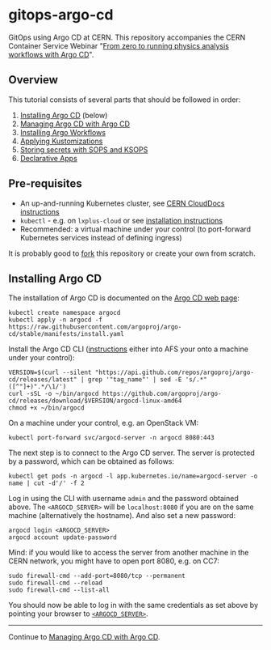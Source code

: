# gitops-argo-cd

GitOps using Argo CD at CERN. This repository accompanies the CERN Container Service Webinar "[From zero to running physics analysis workflows with Argo CD](https://indico.cern.ch/event/950886/)".

## Overview

This tutorial consists of several parts that should be followed in order:

1. [Installing Argo CD](#installing-argo-cd) (below)
2. [Managing Argo CD with Argo CD](01_argo-cd.md)
3. [Installing Argo Workflows](02_argo-workflows.md)
4. [Applying Kustomizations](03_kustomization.md)
5. [Storing secrets with SOPS and KSOPS](04_secrets.md)
6. [Declarative Apps](05_declarative.md)

## Pre-requisites

- An up-and-running Kubernetes cluster, see [CERN CloudDocs instructions](https://clouddocs.web.cern.ch/containers/quickstart.html)
- `kubectl` - e.g. on `lxplus-cloud` or see [installation instructions](https://kubernetes.io/docs/tasks/tools/install-kubectl/)
- Recommended: a virtual machine under your control (to port-forward Kubernetes services instead of defining ingress)

It is probably good to [fork](https://gitlab.cern.ch/clange/gitops-argo-cd/-/forks/new) this repository or create your own from scratch.

## Installing Argo CD

The installation of Argo CD is documented on the [Argo CD web page](https://argoproj.github.io/argo-cd/getting_started/):

```shell
kubectl create namespace argocd
kubectl apply -n argocd -f https://raw.githubusercontent.com/argoproj/argo-cd/stable/manifests/install.yaml
```

Install the Argo CD CLI ([instructions](https://argoproj.github.io/argo-cd/cli_installation/) either into AFS your onto a machine under your control):

```shell
VERSION=$(curl --silent "https://api.github.com/repos/argoproj/argo-cd/releases/latest" | grep '"tag_name"' | sed -E 's/.*"([^"]+)".*/\1/')
curl -sSL -o ~/bin/argocd https://github.com/argoproj/argo-cd/releases/download/$VERSION/argocd-linux-amd64
chmod +x ~/bin/argocd
```

On a machine under your control, e.g. an OpenStack VM:

```shell
kubectl port-forward svc/argocd-server -n argocd 8080:443
```

The next step is to connect to the Argo CD server. The server is protected by a password, which can be obtained as follows:

```shell
kubectl get pods -n argocd -l app.kubernetes.io/name=argocd-server -o name | cut -d'/' -f 2
```

Log in using the CLI with username `admin` and the password obtained above. The `<ARGOCD_SERVER>` will be `localhost:8080` if you are on the same machine (alternatively the hostname). And also set a new password:

```shell
argocd login <ARGOCD_SERVER>
argocd account update-password
```

Mind: if you would like to access the server from another machine in the CERN network, you might have to open port 8080, e.g. on CC7:

```shell
sudo firewall-cmd --add-port=8080/tcp --permanent
sudo firewall-cmd --reload
sudo firewall-cmd --list-all
```

You should now be able to log in with the same credentials as set above by pointing your browser to [`<ARGOCD_SERVER>`](https://localhost:8080).

---

Continue to [Managing Argo CD with Argo CD](01_argo-cd.md).
